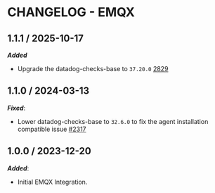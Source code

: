 # CHANGELOG - EMQX

## 1.1.1 / 2025-10-17

***Added***

* Upgrade the datadog-checks-base to `37.20.0` [2829](@https://github.com/DataDog/integrations-extras/pull/2829)

## 1.1.0 / 2024-03-13

***Fixed***:

* Lower datadog-checks-base to `32.6.0` to fix the agent installation compatible issue [#2317](https://github.com/DataDog/integrations-extras/pull/2317)

## 1.0.0 / 2023-12-20

***Added***:

* Initial EMQX Integration.
